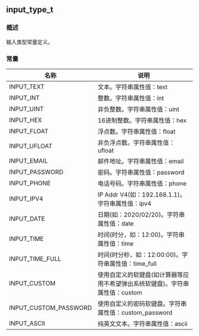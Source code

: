 ## input\_type\_t
### 概述
输入类型常量定义。
### 常量
<p id="input_type_t_consts">

| 名称 | 说明 | 
| -------- | ------- | 
| INPUT\_TEXT | 文本。字符串属性值：text |
| INPUT\_INT | 整数。字符串属性值：int |
| INPUT\_UINT | 非负整数。字符串属性值：uint |
| INPUT\_HEX | 16进制整数。字符串属性值：hex |
| INPUT\_FLOAT | 浮点数。字符串属性值：float |
| INPUT\_UFLOAT | 非负浮点数。字符串属性值：ufloat |
| INPUT\_EMAIL | 邮件地址。字符串属性值：email |
| INPUT\_PASSWORD | 密码。字符串属性值：password |
| INPUT\_PHONE | 电话号码。字符串属性值：phone |
| INPUT\_IPV4 | IP Addr V4(如：192.168.1.1)。字符串属性值：ipv4 |
| INPUT\_DATE | 日期(如：2020/02/20)。字符串属性值：date |
| INPUT\_TIME | 时间(时分，如：12:00)。字符串属性值：time |
| INPUT\_TIME\_FULL | 时间(时分秒，如：12:00:00)。字符串属性值：time\_full |
| INPUT\_CUSTOM | 使用自定义的软键盘(如计算器等应用不希望弹出系统软键盘)。字符串属性值：custom |
| INPUT\_CUSTOM\_PASSWORD | 使用自定义的密码软键盘。字符串属性值：custom\_password |
| INPUT\_ASCII | 纯英文文本。字符串属性值：ascii |
